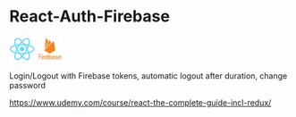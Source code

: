 # React-Auth-Firebase

<div>
  <img width="45px" src="https://raw.githubusercontent.com/devicons/devicon/master/icons/react/react-original.svg">
  <img width="45px" src="https://raw.githubusercontent.com/devicons/devicon/master/icons/firebase/firebase-plain-wordmark.svg">
</div>

Login/Logout with Firebase tokens, automatic logout after duration, change password 

https://www.udemy.com/course/react-the-complete-guide-incl-redux/


